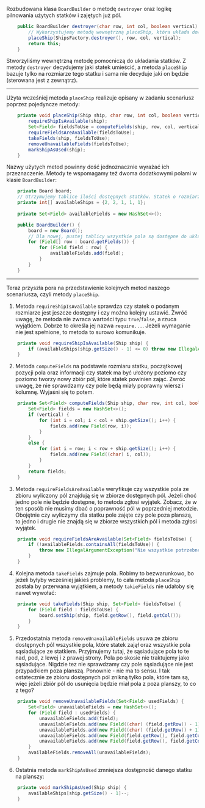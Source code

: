 Rozbudowana klasa `BoardBuilder` o metodę `destroyer` oraz logikę pilnowania użytych statków i zajętych już pól.

```java
    public BoardBuilder destroyer(char row, int col, boolean vertical) {
        // Wykorzystujemy metodę wewnętrzną placeShip, która układa dowolny statek
        placeShip(ShipsFactory.destroyer(), row, col, vertical);
        return this;
    }
```

Stworzyliśmy wewnętrzną metodę pomocniczą do układania statków. Z metody `destroyer` decydujemy jaki statek umieścić, a metoda `placeShip` bazuje tylko na rozmiarze tego statku i sama nie decyduje jaki on będzie (sterowana jest z zewnątrz).

---

Użyta wcześniej metoda `placeShip` realizuje opisany w zadaniu scenariusz poprzez pojedyncze metody:

```java
    private void placeShip(Ship ship, char row, int col, boolean vertical) {
        requireShipIsAvailable(ship);
        Set<Field> fieldsToUse = computeFields(ship, row, col, vertical);
        requireFieldsAreAvailable(fieldsToUse);
        takeFields(ship, fieldsToUse);
        removeUnavailableFields(fieldsToUse);
        markShipAsUsed(ship);
    }
```

Nazwy użytych metod powinny dość jednoznacznie wyrażać ich przeznaczenie. Metody te wspomagamy też dwoma dodatkowymi polami w klasie `BoardBuilder`:

```java
    private Board board;
    // Utrzymujemy tablice ilości dostępnych statków. Statek o rozmiarze 1 odpowiada indeksowi 0 w tablicy i jest dostępny tyle raz ile wynosi wartość tego indeksu.
    private int[] availableShips = {2, 2, 1, 1, 1};
    
    private Set<Field> availableFields = new HashSet<>();

    public BoardBuilder() {
        board = new Board();
        // Dla nowej, pustej tablicy wszystkie pola są dostępne do układania statków. Dodajemy je do naszego zbioru dostępnych pól.
        for (Field[] row : board.getFields()) {
            for (Field field : row) {
                availableFields.add(field);
            }
        }
    }
```

---

Teraz przyszła pora na przedstawienie kolejnych metod naszego scenariusza, czyli metody `placeShip`.

1. Metoda `requireShipIsAvailable` sprawdza czy statek o podanym rozmiarze jest jeszcze dostępny i czy można kolejny ustawić. Zwróć uwagę, że metoda nie zwraca wartości typu `true`/`false`, a rzuca wyjątkiem. Dobrze to określa jej nazwa `require...`. Jeżeli wymaganie nie jest spełnione, to metoda to surowo komunikuje.

```java
    private void requireShipIsAvailable(Ship ship) {
        if (availableShips[ship.getSize() - 1] <= 0) throw new IllegalArgumentException("Wszystkie statki typu " + ship.getName() + "zostały już wykorzystane");
    }
```

2. Metoda `computeFields` na podstawie rozmiaru statku, początkowej pozycji pola oraz informacji czy statek ma być ułożony poziomo czy poziomo tworzy nowy zbiór pól, które statek powinien zająć. Zwróć uwagę, że nie sprawdzamy czy pole będą miały poprawny wiersz i kolumnę. Wyjaśni się to potem.

```java
    private Set<Field> computeFields(Ship ship, char row, int col, boolean vertical) {
        Set<Field> fields = new HashSet<>();
        if (vertical) {
            for (int i = col; i < col + ship.getSize(); i++) {
                fields.add(new Field(row, i));
            }
        }
        else {
            for (int i = row; i < row + ship.getSize(); i++) {
                fields.add(new Field((char) i, col));
            }
        }
        return fields;
    }
```

3. Metoda `requireFieldsAreAvailable` weryfikuje czy wszystkie pola ze zbioru wyliczony pól znajdują się w zbiorze dostępnych pól. Jeżeli choć jedno pole nie będzie dostępne, to metoda zgłosi wyjątek. Zobacz, że w ten sposób nie musimy dbać o poprawność pól w poprzedniej metodzie. Obojętnie czy wyliczymy dla statku pole zajęte czy pole poza planszą, to jedno i drugie nie znajdą się w zbiorze wszystkich pól i metoda zgłosi wyjątek.

```java
    private void requireFieldsAreAvailable(Set<Field> fieldsToUse) {
        if (!availableFields.containsAll(fieldsToUse)) {
            throw new IllegalArgumentException("Nie wszystkie potrzebne pola są dostępne");
        }
    }
``` 

4. Kolejna metoda `takeFields` zajmuje pola. Robimy to bezwarunkowo, bo jeżeli byłyby wcześniej jakieś problemy, to cała metoda `placeShip` została by przerwana wyjątkiem, a metody `takieFields` nie udałoby się nawet wywołać:

```java
    private void takeFields(Ship ship, Set<Field> fieldsToUse) {
        for (Field field : fieldsToUse) {
            board.setShip(ship, field.getRow(), field.getCol());
        }
    }
```

5. Przedostatnia metoda `removeUnavailableFields` usuwa ze zbioru dostępnych pól wszystkie pola, które statek zajął oraz wszystkie pola sąsiadujące ze statkiem. Przyjmujemy tutaj, że sąsiadujące pola to te nad, pod, z lewej i z prawej strony. Pola po skosie nie traktujemy jako sąsiadujące. Nigdzie tez nie sprawdzamy czy pole sąsiadujące nie jest przypadkiem poza planszą. Ponownie - nie ma to sensu. I tak ostatecznie ze zbioru dostępnych pól znikną tylko pola, które tam są, więc jeżeli zbiór pól do usunięcia będzie miał pola z poza planszy, to co z tego?

```java
    private void removeUnavailableFields(Set<Field> usedFields) {
        Set<Field> unavailableFields = new HashSet<>();
        for (Field field : usedFields) {
            unavailableFields.add(field);
            unavailableFields.add(new Field((char) (field.getRow() - 1), field.getCol()));
            unavailableFields.add(new Field((char) (field.getRow() + 1), field.getCol()));
            unavailableFields.add(new Field(field.getRow(), field.getCol() - 1));
            unavailableFields.add(new Field(field.getRow(), field.getCol() + 1));
        }
        availableFields.removeAll(unavailableFields);
    }
```

6. Ostatnia metoda `markShipAsUsed` zmniejsza dostępność danego statku na planszy:

```java
    private void markShipAsUsed(Ship ship) {
        availableShips[ship.getSize() - 1]--;
    }
```